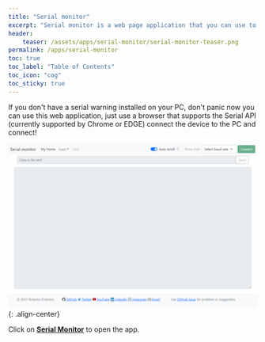 ```yaml
---
title: "Serial monitor"
excerpt: "Serial monitor is a web page application that you can use to monitor any Serial device connected on your PC via browser"
header: 
    teaser: /assets/apps/serial-monitor/serial-monitor-teaser.png
permalink: /apps/serial-monitor
toc: true
toc_label: "Table of Contents"
toc_icon: "cog"
toc_sticky: true
---
```


If you don't have a serial warning installed on your PC, don't panic now you can use this web application, just use a browser that supports the Serial API (currently supported by Chrome or EDGE) connect the device to the PC and connect!

![Smoke](/assets/apps/serial-monitor/serial-monitor-teaser.png){: .align-center}

Click on **[Serial Monitor](https://bobboteck.github.io/app/serial-monitor/index.html)** to open the app.
